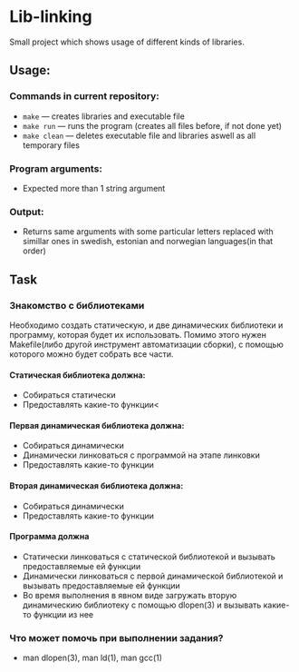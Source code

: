 ﻿# Lib-linking

Small project which shows usage of different kinds of libraries.

## Usage:

### Commands in current repository:
+ `make` — creates libraries and executable file 
+ `make run` — runs the program (creates all files before, if not done yet)
+ `make clean` — deletes executable file and libraries aswell as all temporary files
### Program arguments:
+ Expected more than 1 string argument
### Output:
+ Returns same arguments with some particular letters replaced with simillar ones in swedish, estonian and norwegian languages(in that order)

## Task

###  Знакомство с библиотеками

Необходимо создать статическую, и две динамических библиотеки и программу, которая будет их использовать.
Помимо этого нужен Makefile(либо другой инструмент автоматизации сборки), с помощью которого можно будет собрать все части.

#### Статическая библиотека должна:
 * Собираться статически
 * Предоставлять какие-то функции<

#### Первая динамическая библиотека должна:
 * Собираться динамически
 * Динамически линковаться с программой на этапе линковки
 * Предоставлять какие-то функции

#### Вторая динамическая библиотека должна:
 * Собираться динамически
 * Предоставлять какие-то функции

#### Программа должна
 * Статически линковаться с статической библиотекой и вызывать предоставляемые ей функции
 * Динамически линковаться с первой динамической библиотекой и вызывать предоставляемые ей функции
 * Во время выполнения в явном виде загружать вторую динамическию библиотеку с помощью dlopen(3) и вызывать какие-то функции из нее

### Что может помочь при выполнении задания?
 * man dlopen(3), man ld(1), man gcc(1)
